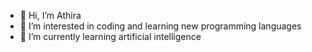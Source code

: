 - 👋 Hi, I’m Athira
- 👀 I’m interested in coding and learning new programming languages
- 🌱 I’m currently learning artificial intelligence


<!---
athirasasidharan/athirasasidharan is a ✨ special ✨ repository because its `README.md` (this file) appears on your GitHub profile.
You can click the Preview link to take a look at your changes.
--->
